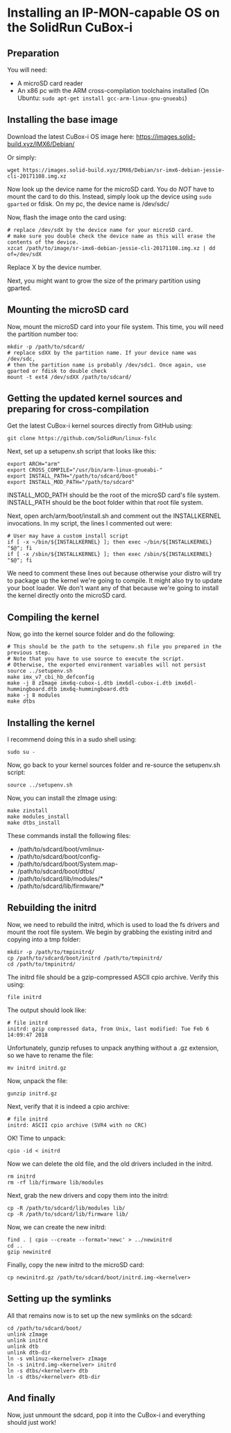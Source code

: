 # Installing an IP-MON-capable OS on the SolidRun CuBox-i

## Preparation

You will need:
* A microSD card reader
* An x86 pc with the ARM cross-compilation toolchains installed (On Ubuntu: `sudo apt-get install gcc-arm-linux-gnu-gnueabi`)

## Installing the base image

Download the latest CuBox-i OS image here:
https://images.solid-build.xyz/IMX6/Debian/

Or simply:
```
wget https://images.solid-build.xyz/IMX6/Debian/sr-imx6-debian-jessie-cli-20171108.img.xz
```

Now look up the device name for the microSD card. You do *NOT* have to mount the card to do this. Instead, simply look up the device using `sudo gparted` or fdisk. On my pc, the device name is /dev/sdc/

Now, flash the image onto the card using:
```
# replace /dev/sdX by the device name for your microSD card.
# make sure you double check the device name as this will erase the contents of the device.
xzcat /path/to/image/sr-imx6-debian-jessie-cli-20171108.img.xz | dd of=/dev/sdX
```

Replace X by the device number.

Next, you might want to grow the size of the primary partition using gparted.

## Mounting the microSD card

Now, mount the microSD card into your file system. This time, you will need the partition number too:
```
mkdir -p /path/to/sdcard/
# replace sdXX by the partition name. If your device name was /dev/sdc, 
# then the partition name is probably /dev/sdc1. Once again, use gparted or fdisk to double check
mount -t ext4 /dev/sdXX /path/to/sdcard/
```

## Getting the updated kernel sources and preparing for cross-compilation

Get the latest CuBox-i kernel sources directly from GitHub using:
```
git clone https://github.com/SolidRun/linux-fslc
```

Next, set up a setupenv.sh script that looks like this:

```
export ARCH="arm"
export CROSS_COMPILE="/usr/bin/arm-linux-gnueabi-"
export INSTALL_PATH="/path/to/sdcard/boot"
export INSTALL_MOD_PATH="/path/to/sdcard"
```

INSTALL_MOD_PATH should be the root of the microSD card's file system.
INSTALL_PATH should be the boot folder within that root file system.

Next, open arch/arm/boot/install.sh and comment out the INSTALLKERNEL invocations.
In my script, the lines I commented out were:
```
# User may have a custom install script
if [ -x ~/bin/${INSTALLKERNEL} ]; then exec ~/bin/${INSTALLKERNEL} "$@"; fi
if [ -x /sbin/${INSTALLKERNEL} ]; then exec /sbin/${INSTALLKERNEL} "$@"; fi
```

We need to comment these lines out because otherwise your distro will try to package up the kernel we're going to compile.
It might also try to update your boot loader.
We don't want any of that because we're going to install the kernel directly onto the microSD card.

## Compiling the kernel

Now, go into the kernel source folder and do the following:
```
# This should be the path to the setupenv.sh file you prepared in the previous step.
# Note that you have to use source to execute the script.
# Otherwise, the exported environment variables will not persist
source ../setupenv.sh
make imx_v7_cbi_hb_defconfig
make -j 8 zImage imx6q-cubox-i.dtb imx6dl-cubox-i.dtb imx6dl-hummingboard.dtb imx6q-hummingboard.dtb
make -j 8 modules
make dtbs
```

## Installing the kernel

I recommend doing this in a sudo shell using:
```
sudo su -
```

Now, go back to your kernel sources folder and re-source the setupenv.sh script:
```
source ../setupenv.sh
```

Now, you can install the zImage using:
```
make zinstall
make modules_install
make dtbs_install
```

These commands install the following files:
* /path/to/sdcard/boot/vmlinux-<kernelver>
* /path/to/sdcard/boot/config-<kernelver>
* /path/to/sdcard/boot/System.map-<kernelver>
* /path/to/sdcard/boot/dtbs/<kernelver>
* /path/to/sdcard/lib/modules/*
* /path/to/sdcard/lib/firmware/*

## Rebuilding the initrd

Now, we need to rebuild the initrd, which is used to load the fs drivers and mount the root file system.
We begin by grabbing the existing initrd and copying into a tmp folder:

```
mkdir -p /path/to/tmpinitrd/
cp /path/to/sdcard/boot/initrd /path/to/tmpinitrd/
cd /path/to/tmpinitrd/
```

The initrd file should be a gzip-compressed ASCII cpio archive.
Verify this using:
```
file initrd
```

The output should look like:
```
# file initrd 
initrd: gzip compressed data, from Unix, last modified: Tue Feb 6 14:09:47 2018
```

Unfortunately, gunzip refuses to unpack anything without a .gz extension, so we have to rename the file:
```
mv initrd initrd.gz
```

Now, unpack the file:
```
gunzip initrd.gz
```

Next, verify that it is indeed a cpio archive:
```
# file initrd 
initrd: ASCII cpio archive (SVR4 with no CRC)
```

OK! Time to unpack:
```
cpio -id < initrd
```

Now we can delete the old file, and the old drivers included in the initrd.
```
rm initrd
rm -rf lib/firmware lib/modules
```

Next, grab the new drivers and copy them into the initrd:
```
cp -R /path/to/sdcard/lib/modules lib/
cp -R /path/to/sdcard/lib/firmware lib/
```

Now, we can create the new initrd:
```
find . | cpio --create --format='newc' > ../newinitrd
cd ..
gzip newinitrd
```

Finally, copy the new initrd to the microSD card:
```
cp newinitrd.gz /path/to/sdcard/boot/initrd.img-<kernelver>
```

## Setting up the symlinks

All that remains now is to set up the new symlinks on the sdcard:
```
cd /path/to/sdcard/boot/
unlink zImage 
unlink initrd 
unlink dtb 
unlink dtb-dir
ln -s vmlinuz-<kernelver> zImage
ln -s initrd.img-<kernelver> initrd
ln -s dtbs/<kernelver> dtb
ln -s dtbs/<kernelver> dtb-dir
```

## And finally

Now, just unmount the sdcard, pop it into the CuBox-i and everything should just work!

